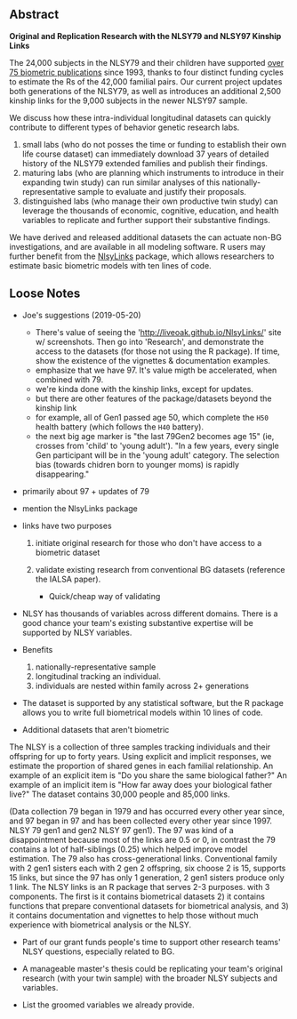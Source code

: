 Abstract
------------------------

**Original and Replication Research with the NLSY79 and NLSY97 Kinship Links**

The 24,000 subjects in the NLSY79 and their children have supported [over 75 biometric publications](http://liveoak.github.io/NlsyLinks/research-publications.html) since 1993, thanks to four distinct funding cycles to estimate the Rs of the 42,000 familial pairs.  Our current project updates both generations of the NLSY79, as well as introduces an additional 2,500 kinship links for the 9,000 subjects in the newer NLSY97 sample.

We discuss how these intra-individual longitudinal datasets can quickly contribute to different types of behavior genetic research labs.  
1. small labs (who do not posses the time or funding to establish their own life course dataset) can immediately download 37 years of detailed history of the NLSY79 extended families and publish their findings.  
2. maturing labs (who are planning which instruments to introduce in their expanding twin study) can run similar analyses of this nationally-representative sample to evaluate and justify their proposals.  
3. distinguished labs (who manage their own productive twin study) can leverage the thousands of economic, cognitive, education, and health variables to replicate and further support their substantive findings.

We have derived and released additional datasets the can actuate non-BG investigations, and are available in all modeling software.  R users may further benefit from the [NlsyLinks](http://liveoak.github.io/NlsyLinks/) package, which allows researchers to estimate basic biometric models with ten lines of code.

Loose Notes
------------------------

* Joe's suggestions (2019-05-20)
    * There's value of seeing the 'http://liveoak.github.io/NlsyLinks/' site w/ screenshots.  Then go into 'Research', and demonstrate the access to the datasets (for those not using the R package).  If time, show the existence of the vignettes & documentation examples.
    * emphasize that we have 97.  It's value migth be accelerated, when combined with 79.
    * we're kinda done with the kinship links, except for updates.
    * but there are other features of the package/datasets beyond the kinship link
    * for example, all of Gen1 passed age 50, which complete the `H50` health battery (which follows the `H40` battery).
    * the next big age marker is "the last 79Gen2 becomes age 15" (ie, crosses from 'child' to 'young adult'). "In a few years, every single Gen participant will be in the 'young adult' category.  The selection bias (towards chidren born to younger moms) is rapidly disappearing."

* primarily about 97 + updates of 79

* mention the NlsyLinks package

* links have two purposes
    1. initiate original research for those who don't have access to a biometric dataset
    2. validate existing research from conventional BG datasets (reference the IALSA paper).

        * Quick/cheap way of validating

* NLSY has thousands of variables across different domains.  There is a good chance your team's existing substantive expertise will be supported by NLSY variables.

* Benefits
    1. nationally-representative sample
    1. longitudinal tracking an individual.  
    1. individuals are nested within family across 2+ generations

* The dataset is supported by any statistical software, but the R package allows you to write full biometrical models within 10 lines of code.

* Additional datasets that aren't biometric

The NLSY is a collection of three samples tracking individuals and their offspring for up to forty years.  Using explicit and implicit responses, we estimate the proportion of shared genes in each familial relationship. An example of an explicit item is "Do you share the same biological father?" An example of an implicit item is "How far away does your biological father live?" The dataset contains 30,000 people and 85,000 links.

(Data collection 79 began in 1979 and has occurred every other year since, and 97 began in 97 and has been collected every other year since 1997. NLSY 79 gen1 and gen2 NLSY 97 gen1). The 97 was kind of a disappointment because most of the links are 0.5 or 0, in contrast the 79 contains a lot of half-siblings (0.25) which helped improve model estimation.  The 79 also has cross-generational links.  Conventional family with 2 gen1 sisters each with 2 gen 2 offspring, six choose 2 is 15, supports 15 links, but since the 97 has only 1 generation, 2 gen1 sisters produce only 1 link.  The NLSY links is an R package that serves 2-3 purposes.  with 3 components.  The first is it contains biometrical datasets 2) it contains functions that prepare conventional datasets for biometrical analysis, and 3) it contains   documentation and vignettes to help those without much experience with biometrical analysis or the NLSY.


* Part of our grant funds people's time to support other research teams' NLSY questions, especially related to BG.

* A manageable master's thesis could be replicating your team's original research (with your twin sample) with the broader NLSY subjects and variables.

* List the groomed variables we already provide.
